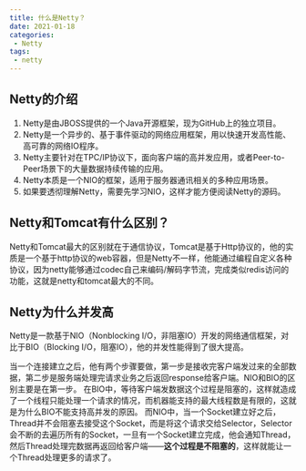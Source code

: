 ```yaml
---
title: 什么是Netty？
date: 2021-01-18
categories:
 - Netty
tags:
 - netty
---
```


## Netty的介绍

1. Netty是由JBOSS提供的一个Java开源框架，现为GitHub上的独立项目。
2. Netty是一个异步的、基于事件驱动的网络应用框架，用以快速开发高性能、高可靠的网络IO程序。
3. Netty主要针对在TPC/IP协议下，面向客户端的高并发应用，或者Peer-to-Peer场景下的大量数据持续传输的应用。
4. Netty本质是一个NIO的框架，适用于服务器通讯相关的多种应用场景。
5. 如果要透彻理解Netty，需要先学习NIO，这样才能方便阅读Netty的源码。

## Netty和Tomcat有什么区别？

Netty和Tomcat最大的区别就在于通信协议，Tomcat是基于Http协议的，他的实质是一个基于http协议的web容器，但是Netty不一样，他能通过编程自定义各种协议，因为netty能够通过codec自己来编码/解码字节流，完成类似redis访问的功能，这就是netty和tomcat最大的不同。



## Netty为什么并发高

Netty是一款基于NIO（Nonblocking I/O，非阻塞IO）开发的网络通信框架，对比于BIO（Blocking I/O，阻塞IO），他的并发性能得到了很大提高。

当一个连接建立之后，他有两个步骤要做，第一步是接收完客户端发过来的全部数据，第二步是服务端处理完请求业务之后返回response给客户端。NIO和BIO的区别主要是在第一步。
 在BIO中，等待客户端发数据这个过程是阻塞的，这样就造成了一个线程只能处理一个请求的情况，而机器能支持的最大线程数是有限的，这就是为什么BIO不能支持高并发的原因。
 而NIO中，当一个Socket建立好之后，Thread并不会阻塞去接受这个Socket，而是将这个请求交给Selector，Selector会不断的去遍历所有的Socket，一旦有一个Socket建立完成，他会通知Thread，然后Thread处理完数据再返回给客户端——**这个过程是不阻塞的**，这样就能让一个Thread处理更多的请求了。